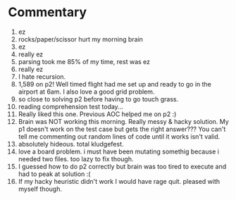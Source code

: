 # Commentary
1. ez
2. rocks/paper/scissor hurt my morning brain
3. ez
4. really ez
5. parsing took me 85% of my time, rest was ez
6. really ez
7. I hate recursion.
8. 1,589 on p2! Well timed flight had me set up and ready to go in the airport at 6am. I also love a good grid problem.
9. so close to solving p2 before having to go touch grass.
10. reading comprehension test today...
11. Really liked this one. Previous AOC helped me on p2 :)
12. Brain was NOT working this morning. Really messy & hacky solution. My p1 doesn't work on the test case but gets the right answer??? You can't tell me commenting out random lines of code until it works isn't valid. 
13. absolutely hideous. total kludgefest. 
14. love a board problem. i must have been mutating somethig because i needed two files. too lazy to fix though.
15. I guessed how to do p2 correctly but brain was too tired to execute and had to peak at solution :(
16. If my hacky heuristic didn't work I would have rage quit. pleased with myself though.